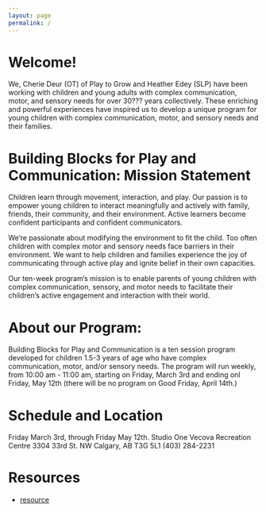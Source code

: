 ```yaml
---
layout: page
permalink: /
---
```

# Welcome!

We, Cherie Deur (OT) of Play to Grow and Heather Edey (SLP) have been working with children and young adults with complex communication, motor, and sensory needs for over 30??? years collectively. These enriching and powerful experiences have inspired us to develop a unique program for young children with complex communication, motor, and sensory needs and their families.

# Building Blocks for Play and Communication: Mission Statement

Children learn through movement, interaction, and play. Our passion is to empower young children to interact meaningfully and actively with family, friends, their community, and their environment. Active learners become confident participants and confident communicators.

We’re passionate about modifying the environment to fit the child. Too often children with complex motor and sensory needs face barriers in their environment. We want to help children and families experience the joy of communicating through active play and ignite belief in their own capacities.  

Our ten-week program’s mission is to enable parents of young children with complex communication, sensory, and motor needs to facilitate their children’s active engagement and interaction with their world.

# About our Program:

Building Blocks for Play and Communication is a ten session program developed for children 1.5-3 years of age who have complex communication, motor, and/or sensory needs. The program will run weekly, from 10:00 am - 11:00 am, starting on Friday, March 3rd and ending onl Friday, May 12th (there will be no program on Good Friday, April 14th.)

# Schedule and Location

Friday March 3rd, through Friday May 12th.
Studio One
Vecova Recreation Centre
3304 33rd St. NW
Calgary, AB T3G 5L1
(403) 284-2231

# Resources
 - [resource](http://play2grow.org)


